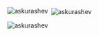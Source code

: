 <p><img align="left" src="https://github-readme-stats.vercel.app/api/top-langs?username=askurashev&show_icons=true&locale=en&layout=compact" alt="askurashev" /></p>

<p>&nbsp;<img align="center" src="https://github-readme-stats.vercel.app/api?username=askurashev&show_icons=true&locale=en" alt="askurashev" /></p>

<p><img align="center" src="https://github-readme-streak-stats.herokuapp.com/?user=askurashev&" alt="askurashev" /></p>
